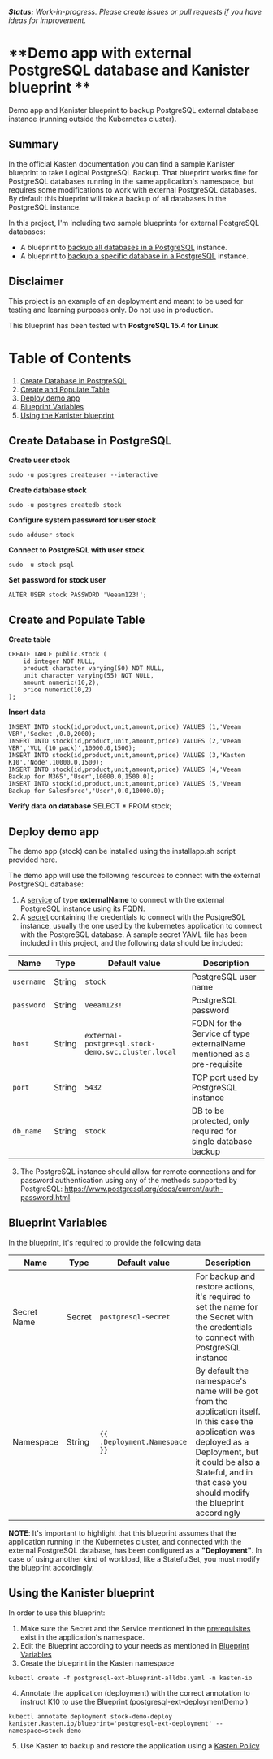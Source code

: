 ***Status:** Work-in-progress. Please create issues or pull requests if you have ideas for improvement.*

# **Demo app with external PostgreSQL database and Kanister blueprint **
Demo app and Kanister blueprint to backup PostgreSQL external database instance (running outside the Kubernetes cluster).


## Summary
In the official Kasten documentation you can find a sample Kanister blueprint to take Logical PostgreSQL Backup.  That blueprint works fine for PostgreSQL databases running in the same application's namespace, but requires some modifications to work with external PostgreSQL databases.  By default this blueprint will take a backup of all databases in the PostgreSQL instance.

In this project, I'm including two sample blueprints for external PostgreSQL databases:
* A blueprint to [backup all databases in a PostgreSQL](postgresql-ext-blueprint-alldbs.yaml) instance.
* A blueprint to [backup a specific database in a PostgreSQL](postgresql-ext-blueprint-singledb.yaml) instance.


## Disclaimer
This project is an example of an deployment and meant to be used for testing and learning purposes only. Do not use in production. 

This blueprint has been tested with **PostgreSQL 15.4 for Linux**.


# Table of Contents

1. [Create Database in PostgreSQL](#Create-Database-in-PostgreSQL)
2. [Create and Populate Table](#Create-and-Populate-Table)
3. [Deploy demo app](#Deploy-demo-app)
4. [Blueprint Variables](#Blueprint-Variables)
5. [Using the Kanister blueprint](#Using-the-Kanister-blueprint)

## Create Database in PostgreSQL
**Create user stock**
```
sudo -u postgres createuser --interactive
```

**Create database stock**
```
sudo -u postgres createdb stock
```

**Configure system password for user stock**
```
sudo adduser stock
```

**Connect to PostgreSQL with user stock**
```
sudo -u stock psql
```

**Set password for stock user**
```
ALTER USER stock PASSWORD 'Veeam123!';
```

## Create and Populate Table
**Create table**

```
CREATE TABLE public.stock (
    id integer NOT NULL,
    product character varying(50) NOT NULL,
    unit character varying(55) NOT NULL,
    amount numeric(10,2),
    price numeric(10,2)
);
```

**Insert data**
```
INSERT INTO stock(id,product,unit,amount,price) VALUES (1,'Veeam VBR','Socket',0.0,2000);
INSERT INTO stock(id,product,unit,amount,price) VALUES (2,'Veeam VBR','VUL (10 pack)',10000.0,1500);
INSERT INTO stock(id,product,unit,amount,price) VALUES (3,'Kasten K10','Node',10000.0,1500);
INSERT INTO stock(id,product,unit,amount,price) VALUES (4,'Veeam Backup for M365','User',10000.0,1500.0);
INSERT INTO stock(id,product,unit,amount,price) VALUES (5,'Veeam Backup for Salesforce','User',0.0,10000.0);
```

**Verify data on database**
SELECT * FROM stock;


## Deploy demo app
The demo app (stock) can be installed using the installapp.sh script provided here.

The demo app will use the following resources to connect with the external PostgreSQL database:
1. A [service](postgresql-svc.yaml) of type **externalName** to connect with the external PostgreSQL instance using its FQDN.
2. A [secret](postgresql-secret.yaml) containing the credentials to connect with the PostgreSQL instance, usually the one used by the kubernetes application to connect with the PostgreSQL database.  A sample secret YAML file has been included in this project, and the following data should be included:

| Name                    | Type     | Default value         | Description                                                    |
| ----------------------- | -------- | --------------------- | -------------------------------------------------------------- |
| `username`              | String   | `stock`            | PostgreSQL user name                                              |
| `password`              | String   | `Veeam123!`           | PostgreSQL password                                               |
| `host `                 | String   | `external-postgresql.stock-demo.svc.cluster.local`   | FQDN for the Service of type externalName mentioned as a pre-requisite  |
| `port`                  | String   | `5432`               | TCP port used by PostgreSQL instance                              |
| `db_name`               | String   | `stock`           | DB to be protected, only required for single database backup   |


3. The PostgreSQL instance should allow for remote connections and for password authentication using any of the methods supported by PostgreSQL: https://www.postgresql.org/docs/current/auth-password.html.


## Blueprint Variables

In the blueprint, it's required to provide the following data


| Name                    | Type     | Default value         | Description                                                                                                            |
| ----------------------- | -------- | --------------------- | ---------------------------------------------------------------------------------------------------------------------- |
| Secret Name             | Secret   | `postgresql-secret`      | For backup and restore actions, it's required to set the name for the Secret with the credentials to connect with PostgreSQL instance            |
| Namespace               | String   | `{{ .Deployment.Namespace }}`   | By default the namespace's name will be got from the application itself.  In this case the application was deployed as a Deployment, but it could be also a Stateful, and in that case you should modify the blueprint accordingly   |



**NOTE**: It's important to highlight that this blueprint assumes that the application running in the Kubernetes cluster, and connected with the external PostgreSQL database, has been configured as a **"Deployment"**.  In case of using another kind of workload, like a StatefulSet, you must modify the blueprint accordingly.


## Using the Kanister blueprint
In order to use this blueprint:

1. Make sure the Secret and the Service mentioned in the  [prerequisites](#Prerequisites) exist in the application's namespace.
2. Edit the Blueprint according to your needs as mentioned in [Blueprint Variables](#Blueprint-Variables)
3. Create the blueprint in the Kasten namespace
```
kubectl create -f postgresql-ext-blueprint-alldbs.yaml -n kasten-io
```

4. Annotate the application (deployment) with the correct annotation to instruct K10 to use the Blueprint (postgresql-ext-deploymentDemo )
```
kubectl annotate deployment stock-demo-deploy kanister.kasten.io/blueprint='postgresql-ext-deployment' --namespace=stock-demo
```
5. Use Kasten to backup and restore the application using a [Kasten Policy](postgres-ext-bp)